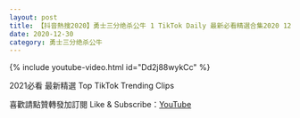 ```yaml
---
layout: post
title: 【抖音熱搜2020】勇士三分绝杀公牛 1 TikTok Daily 最新必看精選合集2020 12 30
date: 2020-12-30
category: 勇士三分绝杀公牛
---
```


{% include youtube-video.html id="Dd2j88wykCc" %}

2021必看 最新精選 Top TikTok Trending Clips

喜歡請點贊轉發加訂閱 Like & Subscribe：[YouTube](https://www.youtube.com/channel/UCAoR7VcanIPd04uEq_GIylA/videos)

